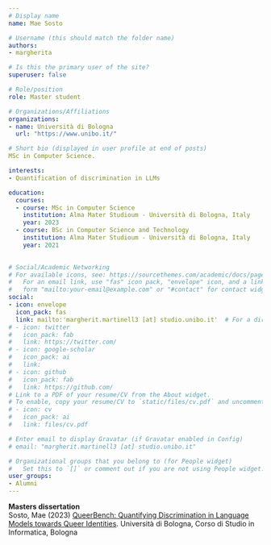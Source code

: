 ```yaml
---
# Display name
name: Mae Sosto

# Username (this should match the folder name)
authors:
- margherita

# Is this the primary user of the site?
superuser: false

# Role/position
role: Master student

# Organizations/Affiliations
organizations:
- name: Università di Bologna
  url: "https://www.unibo.it/"

# Short bio (displayed in user profile at end of posts)
MSc in Computer Science.

interests:
- Quantification of discrimination in LLMs

education:
  courses:
  - course: MSc in Computer Science
    institution: Alma Mater Studioum - Università di Bologna, Italy
    year: 2023
  - course: BSc in Computer Science and Technology
    institution: Alma Mater Studioum - Università di Bologna, Italy
    year: 2021
    

# Social/Academic Networking
# For available icons, see: https://sourcethemes.com/academic/docs/page-builder/#icons
#   For an email link, use "fas" icon pack, "envelope" icon, and a link in the
#   form "mailto:your-email@example.com" or "#contact" for contact widget.
social:
- icon: envelope
  icon_pack: fas
  link: mailto:'margherit.martinell3 [at] studio.unibo.it'  # For a direct email link, use "mailto:test@example.org".
# - icon: twitter
#   icon_pack: fab
#   link: https://twitter.com/
# - icon: google-scholar
#   icon_pack: ai
#   link: 
# - icon: github
#   icon_pack: fab
#   link: https://github.com/
# Link to a PDF of your resume/CV from the About widget.
# To enable, copy your resume/CV to `static/files/cv.pdf` and uncomment the lines below.
# - icon: cv
#   icon_pack: ai
#   link: files/cv.pdf

# Enter email to display Gravatar (if Gravatar enabled in Config)
# email: "margherit.martinell3 [at] studio.unibo.it"

# Organizational groups that you belong to (for People widget)
#   Set this to `[]` or comment out if you are not using People widget.
user_groups:
- Alumni
---
```


**Masters dissertation**<br/>
Sosto, Mae (2023) [QueerBench: Quantifying Discrimination in Language Models 
towards Queer Identities](https://amslaurea.unibo.it/30462/). Università di 
Bologna, Corso di Studio in Informatica, Bologna

